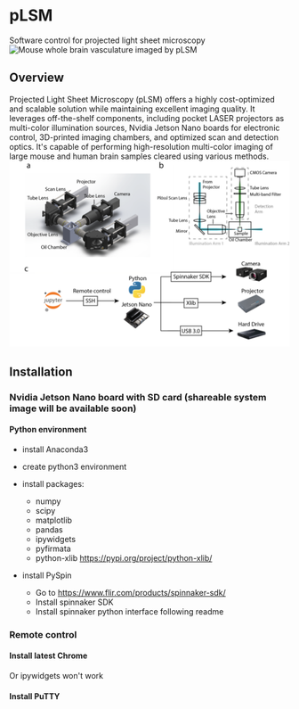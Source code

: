 # pLSM
 Software control for projected light sheet microscopy
![Mouse whole brain vasculature imaged by pLSM](./Img/vascPLSM.png)

## Overview
Projected Light Sheet Microscopy (pLSM) offers a highly cost-optimized and scalable solution while maintaining excellent imaging quality. It leverages off-the-shelf components, including pocket LASER projectors as multi-color illumination sources, Nvidia Jetson Nano boards for electronic control, 3D-printed imaging chambers, and optimized scan and detection optics. It's capable of performing high-resolution multi-color imaging of large mouse and human brain samples cleared using various methods. 
![pLSM setup](./Img/setup.png)

## Installation
### Nvidia Jetson Nano board with SD card (shareable system image will be available soon)
#### Python environment
- install Anaconda3
- create python3 environment
- install packages:
  - numpy
  - scipy
  - matplotlib
  - pandas
  - ipywidgets
  - pyfirmata
  - python-xlib https://pypi.org/project/python-xlib/

- install PySpin
  - Go to https://www.flir.com/products/spinnaker-sdk/ 
  - Install spinnaker SDK
  - Install spinnaker python interface following readme


### Remote control
#### Install latest Chrome
Or ipywidgets won't work
#### Install PuTTY
